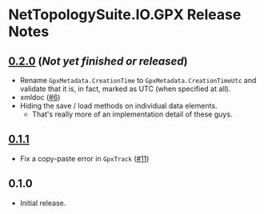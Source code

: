 # NetTopologySuite.IO.GPX Release Notes

## [0.2.0](https://github.com/NetTopologySuite/NetTopologySuite.IO.GPX/milestone/2) (*Not yet finished or released*)
- Rename `GpxMetadata.CreationTime` to `GpxMetadata.CreationTimeUtc` and validate that it is, in fact, marked as UTC (when specified at all).
- xmldoc ([#6](https://github.com/NetTopologySuite/NetTopologySuite.IO.GPX/issues/6))
- Hiding the save / load methods on individual data elements.
    - That's really more of an implementation detail of these guys.

## [0.1.1](https://github.com/NetTopologySuite/NetTopologySuite.IO.GPX/milestone/3)
- Fix a copy-paste error in `GpxTrack` ([#11](https://github.com/NetTopologySuite/NetTopologySuite.IO.GPX/issues/11))

## 0.1.0
- Initial release.
